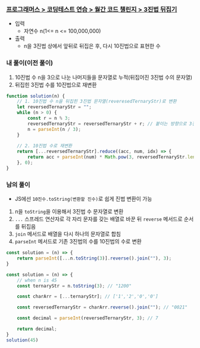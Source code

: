 ### [프로그래머스 > 코딩테스트 연습 > 월간 코드 챌린지 > 3진법 뒤집기](https://school.programmers.co.kr/learn/courses/30/lessons/68935)

- 입력
  - 자연수 n(1<= n <= 100,000,000)
- 출력
  - n을 3진법 상에서 앞뒤로 뒤집은 후, 다시 10진법으로 표현한 수

### 내 풀이(이전 풀이)

1. 10진법 수 n을 3으로 나눈 나머지들을 문자열로 누적(뒤집어진 3진법 수의 문자열)
2. 뒤집힌 3진법 수를 10진법으로 재변환

```js
function solution(n) {
    // 1. 10진법 수 n을 뒤집힌 3진법 문자열(reveresedTernaryStr)로 변환
    let reversedTernaryStr = "";
    while (n > 0) {
        const r = n % 3;
        reversedTernaryStr = reversedTernaryStr + r; // 붙이는 방향으로 3진법 수의 순서 반전
        n = parseInt(n / 3);
    }
    
    // 2. 10진법 수로 재변환
    return [...reversedTernaryStr].reduce((acc, num, idx) => {
        return acc + parseInt(num) * Math.pow(3, reversedTernaryStr.length - (idx + 1));
    }, 0);
}
```

### 남의 풀이

- JS에선 `10진수.toString(변환할 진수)`로 쉽게 진법 변환이 가능

1. n을 `toString`을 이용해서 3진법 수 문자열로 변환
2. `...` 스프레드 연산자로 각 자리 문자를 갖는 배열로 바꾼 뒤 `reverse` 메서드로 순서를 뒤집음
3. `join` 메서드로 배열을 다시 하나의 문자열로 합침
4. `parseInt` 메서드로 기존 3진법의 수를 10진법의 수로 변환

```js
const solution = (n) => {
    return parseInt([...n.toString(3)].reverse().join(""), 3);
}

const solution = (n) => {
    // when n is 45
    const ternaryStr = n.toString(3); // "1200"

    const charArr = [...ternaryStr]; // ['1','2','0','0']

    const reversedTernaryStr = charArr.reverse().join(""); // "0021"

    const decimal = parseInt(reversedTernaryStr, 3); // 7

    return decimal;
}
solution(45)
```
